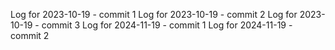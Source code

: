 Log for 2023-10-19 - commit 1
Log for 2023-10-19 - commit 2
Log for 2023-10-19 - commit 3
Log for 2024-11-19 - commit 1
Log for 2024-11-19 - commit 2

